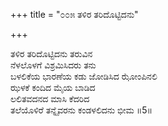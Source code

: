 +++
title = "೦೦೫ ತಳಿರ ತರಿದೊಟ್ಟಿದನು"

+++
  
ತಳಿರ ತರಿದೊಟ್ಟಿದನು ತರುವಿನ  
ನೆಳಲೊಳಗೆ ವಿಶ್ರಮಿಸಿದರು ತನು  
ಬಳಲಿಕೆಯ ಭಾರಣೆಯ ಕಡು ಜೋಡಿಸಿದ ಝೋಂಪಿನಲಿ  
ಝಳಕೆ ಕಂದಿದ ಮೈಯ ಬಾಡಿದ  
ಲಲಿತವದನದ ಮಾಸಿ ಕೆದರಿದ  
ತಲೆಯೊಳಿರೆ ತನ್ನೈವರನು ಕಂಡಳಲಿದನು ಭೀಮ     ॥5॥